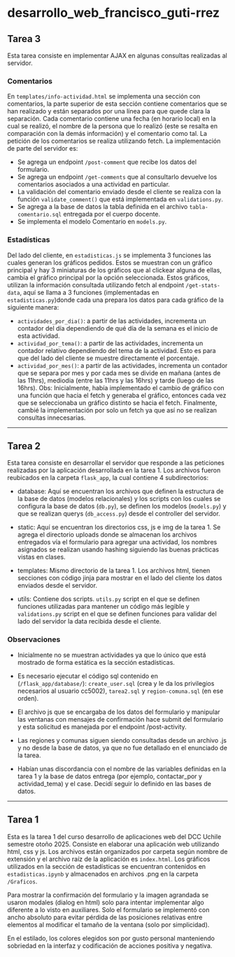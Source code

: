 # desarrollo_web_francisco_guti-rrez
## Tarea 3
Esta tarea consiste en implementar AJAX en algunas consultas realizadas al servidor. 
### Comentarios
En `templates/info-actividad.html` se implementa una sección con comentarios, la parte superior de esta sección contiene comentarios que se han realizado y están separados por una línea para que quede clara la separación. Cada comentario contiene una fecha (en horario local) en la cual se realizó, el nombre de la persona que lo realizó (este se resalta en comparación con la demás información) y el comentario como tal. La petición de los comentarios se realiza utilizando fetch. 
La implementación de parte del servidor es: 
- Se agrega un endpoint `/post-comment` que recibe los datos del formulario.
- Se agrega un endpoint `/get-comments` que al consultarlo devuelve los comentarios asociados a una actividad en particular.
- La validación del comentario enviado desde el cliente se realiza con la función `validate_comment()` que está implementada en `validations.py`.
- Se agrega a la base de datos la tabla definida en el archivo `tabla-comentario.sql` entregada por el cuerpo docente.
- Se implementa el modelo Comentario en `models.py`.
### Estadísticas
Del lado del cliente, en `estadisticas.js` se implementa 3 funciones las cuales generan los gráficos pedidos. Estos se muestran con un gráfico principal y hay 3 miniaturas de los gráficos que al clickear alguna de ellas, cambia el gráfico principal por la opción seleccionada. Estos gráficos, utilizan la información consultada utilizando fetch al endpoint `/get-stats-data`, aquí se llama a 3 funciones (implementadas en `estadisticas.py`)donde cada una prepara los datos para cada gráfico de la siguiente manera:
- `actividades_por_dia()`: a partir de las actividades, incrementa un contador del día dependiendo de qué día de la semana es el inicio de esta actividad.
- `actividad_por_tema()`: a partir de las actividades, incrementa un contador relativo dependiendo del tema de la actividad. Esto es para que del lado del cliente se muestre directamente el porcentaje.
- `actividad_por_mes()`: a partir de las actividades, incrementa un contador que se separa por mes y por cada mes se divide en mañana (antes de las 11hrs), mediodia (entre las 11hrs y las 16hrs) y tarde (luego de las 16hrs).
Obs: Inicialmente, había implementado el cambio de gráfico con una función que hacia el fetch y generaba el gráfico, entonces cada vez que se seleccionaba un gráfico distinto se hacia el fetch. Finalmente, cambié la implementación por solo un fetch ya que así no se realizan consultas innecesarias.
---
## Tarea 2
Esta tarea consiste en desarrollar el servidor que responde a las peticiones realizadas por la aplicación desarrollada en la tarea 1. Los archivos fueron reubicados en la carpeta `flask_app`, la cual contiene 4 subdirectorios:
- database: Aquí se encuentran los archivos que definen la estructura de la base de datos (modelos relacionales) y los scripts con los cuales se configura la base de datos (`db.py`), se definen los modelos (`models.py`) y que se realizan querys (`db_access.py`) desde el controller del servidor.
  
- static: Aquí se encuentran los directorios css, js e img de la tarea 1. Se agrega el directorio uploads donde se almacenan los archivos entregados vía el formulario para agregar una actividad, los nombres asignados se realizan usando hashing siguiendo las buenas prácticas vistas en clases.

- templates: Mismo directorio de la tarea 1. Los archivos html, tienen secciones con código jinja para mostrar en el lado del cliente los datos enviados desde el servidor.

- utils: Contiene dos scripts. `utils.py` script en el que se definen funciones utilizadas para mantener un código más legible y `validations.py` script en el que se definen funciones para validar del lado del servidor la data recibida desde el cliente.

### Observaciones

- Inicialmente no se muestran actividades ya que lo único que está mostrado de forma estática es la sección estadísticas.
  
- Es necesario ejecutar el código sql contenido en (`/flask_app/database/`): `create_user.sql` (crea y le da los privilegios necesarios al usuario cc5002), `tarea2.sql` y `region-comuna.sql` (en ese orden). 

- El archivo js que se encargaba de los datos del formulario y manipular las ventanas con mensajes de confirmación hace submit del formulario y esta solicitud es manejada por el endpoint /post-activity. 

- Las regiones y comunas siguen siendo consultadas desde un archivo .js y no desde la base de datos, ya que no fue detallado en el enunciado de la tarea.

- Habían unas discordancia con el nombre de las variables definidas en la tarea 1 y la base de datos entrega (por ejemplo, contactar_por y actividad_tema) y el case. Decidí seguir lo definido en las bases de datos.

---

## Tarea 1
Esta es la tarea 1 del curso desarrollo de aplicaciones web del DCC Uchile semestre otoño 2025. 
Consiste en elaborar una aplicación web utilizando html, css y js. Los archivos están organizados por carpeta según nombre de extensión y el archivo raíz de la aplicación es `index.html`.
Los gráficos utilizados en la sección de estadísticas se encuentran contenidos en `estadisticas.ipynb` y almacenados en archivos .png en la carpeta `/Graficos`.

Para mostrar la confirmación del formulario y la imagen agrandada se usaron modales (dialog en html) solo para intentar implementar algo diferente a lo visto en auxiliares. 
Solo el formulario se implementó con ancho absoluto para evitar pérdida de las posiciones relativas entre elementos al modificar el tamaño de la ventana (solo por simplicidad).

En el estilado, los colores elegidos son por gusto personal manteniendo sobriedad en la interfaz y codificación de acciones positiva y negativa.
